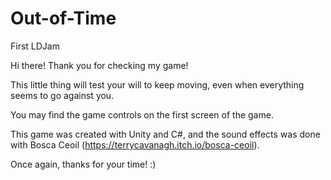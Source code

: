 # Out-of-Time
First LDJam

Hi there! Thank you for checking my game!

This little thing will test your will to keep moving, even when everything seems to go against you.

You may find the game controls on the first screen of the game.

This game was created with Unity and C#, and the sound effects was done with Bosca Ceoil (https://terrycavanagh.itch.io/bosca-ceoil).

Once again, thanks for your time! :)
